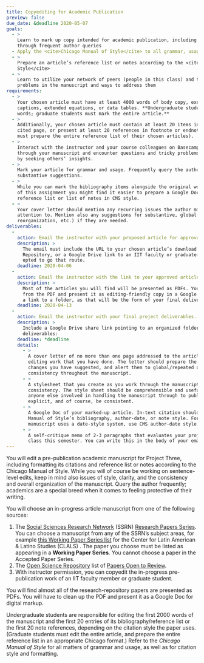 ```yaml
---
title: Copyediting for Academic Publication
preview: false
due_date: &deadline 2020-05-07
goals:
  - >
    Learn to mark up copy intended for academic publication, including working with academic authors
    through frequent author queries
  - Apply the <cite>Chicago Manual of Style</cite> to all grammar, usage, and citation matters
  - >
    Prepare an article’s reference list or notes according to the <cite>Chicago Manual of
    Style</cite>
  - >
    Learn to utilize your network of peers (people in this class) and the instructor to discuss
    problems in the manuscript and ways to address them
requirements:
  - >
    Your chosen article must have at least 4000 words of body copy, excluding any figure or image
    captions, extended equations, or data tables. **Undergraduate students will mark the first 2000
    words; graduate students must mark the entire article.**
  - >
    Additionally, your chosen article must contain at least 20 items in a reference list or works
    cited page, or present at least 20 references in footnote or endnote style (graduate students
    must prepare the entire reference list of their chosen articles).
  - >
    Interact with the instructor and your course colleagues on Basecamp. Post frequently as you work
    through your manuscript and encounter questions and tricky problems that would be better solved
    by seeking others’ insights.
  - >
    Mark your article for grammar and usage. Frequently query the author with questions or
    substantive suggestions.
  - >
    While you can mark the bibliography items alongside the original working copy, for the purpose's
    of this assignment you might find it easier to prepare a Google Doc containing a clean, edited
    reference list or list of notes in CMS style.
  - >
    Your cover letter should mention any recurring issues the author might want to pay special
    attention to. Mention also any suggestions for substantive, global revisions (major cuts,
    reorganization, etc.) if they are needed.
deliverables:
  -
    action: Email the instructor with your proposed article for approval.
    description: >
      The email must include the URL to your chosen article’s download page on SSRN or Open Science
      Repository, or a Google Drive link to an IIT faculty or graduate-student's paper, if you've
      opted to go that route.
    deadline: 2020-04-06
  -
    action: Email the instructor with the link to your approved article as a Google Doc.
    description: >
      Most of the articles you will find will be presented as PDFs. You will need to rescue the copy
      from the PDF and present it as editing-friendly copy in a Google Doc. You might wish to share
      a link to a folder, as that will be the form of your final deliverables for this project.
    deadline: 2020-04-13
  -
    action: Email the instructor with your final project deliverables.
    description: >
      Include a Google Drive share link pointing to an organized folder containing all of the final
      deliverables:
    deadline: *deadline
    details:
      - >
        A cover letter of no more than one page addressed to the article’s author(s) explaining the
        editing work that you have done. The letter should prepare the authors to understand the
        changes you have suggested, and alert them to global/repeated queries that require internal
        consistency throughout the manuscript.
      - >
        A stylesheet that you create as you work through the manuscript to ensure its internal
        consistency. The style sheet should be comprehensible and useful for the author as well as
        anyone else involved in handling the manuscript through to publication. Be organized, be
        explicit, and of course, be consistent.
      - >
        A Google Doc of your marked-up article. In-text citation should match either the Chicago
        Manual of Style’s bibliography, author-date, or note style. For example, if the unedited
        manuscript uses a date-style system, use CMS author-date style.
      - >
        A self-critique memo of 2-3 paragraphs that evaluates your project and your progress in the
        class this semester. You can write this in the body of your email.
---
```


You will edit a pre-publication academic manuscript for Project Three, including formatting its
citations and reference list or notes according to the Chicago Manual of Style. While you will of
course be working on sentence-level edits, keep in mind also issues of style, clarity, and the
consistency and overall organization of the manuscript. Query the author frequently; academics are a
special breed when it comes to feeling protective of their writing.

You will choose an in-progress article manuscript from one of the following sources:

1. The [Social Sciences Research Network](https://www.ssrn.com/index.cfm/en/) (SSRN)
  [Research Papers Series](https://www.ssrn.com/index.cfm/en/rps/). You can choose a manuscript from
  any of the SSRN’s subject areas, for example [this Working Paper Series
  list](https://papers.ssrn.com/sol3/JELJOUR_Results.cfm?form_name=journalBrowse&journal_id=2406088)
  for the Center for Latin American & Latino Studies (CLALS) . The paper you choose must be listed
  as appearing in a **Working Paper Series**. You cannot choose a paper in the Accepted Paper
  Series.
2. The [Open Science Repository](http://www.open-science-repository.com/) list of
  [Papers Open to Review](http://www.open-science-repository.com/open-science-blog.html).
3. With instructor permission, you can copyedit the in-progress pre-publication work of an IIT
  faculty member or graduate student.

You will find almost all of the research-repository papers are presented as PDFs. You will have to
clean up the PDF and present it as a Google Doc for digital markup.

Undergraduate students are responsible for editing the first 2000 words of the manuscript and the
first 20 entries of its bibliography/reference list or the first 20 note references, depending on
the citation style the paper uses. (Graduate students must edit the entire article, and prepare the
entire reference list in an appropriate Chicago format.) Refer to the <cite>Chicago Manual of
Style</cite> for all matters of grammar and usage, as well as for citation style and formatting.
